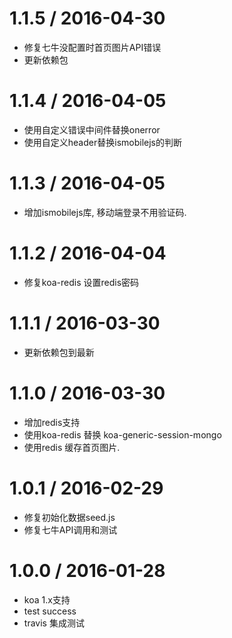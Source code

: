 1.1.5 / 2016-04-30
==================

* 修复七牛没配置时首页图片API错误
* 更新依赖包

1.1.4 / 2016-04-05
==================

* 使用自定义错误中间件替换onerror
* 使用自定义header替换ismobilejs的判断


1.1.3 / 2016-04-05
==================

* 增加ismobilejs库, 移动端登录不用验证码.


1.1.2 / 2016-04-04
==================

* 修复koa-redis 设置redis密码


1.1.1 / 2016-03-30
==================

* 更新依赖包到最新

1.1.0 / 2016-03-30
==================

* 增加redis支持
* 使用koa-redis 替换 koa-generic-session-mongo
* 使用redis 缓存首页图片.


1.0.1 / 2016-02-29
==================

* 修复初始化数据seed.js
* 修复七牛API调用和测试


1.0.0 / 2016-01-28
==================

* koa 1.x支持
* test success
* travis 集成测试